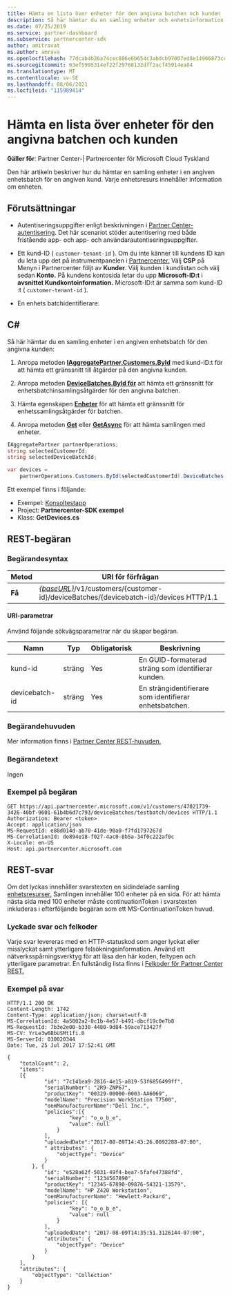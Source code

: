 ```yaml
---
title: Hämta en lista över enheter för den angivna batchen och kunden
description: Så här hämtar du en samling enheter och enhetsinformation i den angivna enhetsbatchen för en kund.
ms.date: 07/25/2019
ms.service: partner-dashboard
ms.subservice: partnercenter-sdk
author: amitravat
ms.author: amrava
ms.openlocfilehash: 77dcab4b26a74cec886e6b654c3abdcb97007ed8e14966873ce43fdcbc1d2809
ms.sourcegitcommit: 63ef5995314ef22f29768132dff2acf45914ea84
ms.translationtype: MT
ms.contentlocale: sv-SE
ms.lasthandoff: 08/06/2021
ms.locfileid: "115989414"
---
```

# <a name="get-a-list-of-devices-for-the-specified-batch-and-customer"></a>Hämta en lista över enheter för den angivna batchen och kunden

**Gäller för**: Partner Center-| Partnercenter för Microsoft Cloud Tyskland

Den här artikeln beskriver hur du hämtar en samling enheter i en angiven enhetsbatch för en angiven kund. Varje enhetsresurs innehåller information om enheten.

## <a name="prerequisites"></a>Förutsättningar

- Autentiseringsuppgifter enligt beskrivningen i [Partner Center-autentisering](partner-center-authentication.md). Det här scenariot stöder autentisering med både fristående app- och app- och användarautentiseringsuppgifter.

- Ett kund-ID ( `customer-tenant-id` ). Om du inte känner till kundens ID kan du leta upp det på instrumentpanelen i [Partnercenter.](https://partner.microsoft.com/dashboard) Välj **CSP** på Menyn i Partnercenter följt av **Kunder**. Välj kunden i kundlistan och välj sedan **Konto.** På kundens kontosida letar du upp **Microsoft-ID:t** i **avsnittet Kundkontoinformation.** Microsoft-ID:t är samma som kund-ID :t ( `customer-tenant-id` ).

- En enhets batchidentifierare.

## <a name="c"></a>C\#

Så här hämtar du en samling enheter i en angiven enhetsbatch för den angivna kunden:

1. Anropa metoden [**IAggregatePartner.Customers.ById**](/dotnet/api/microsoft.store.partnercenter.customers.icustomercollection.byid) med kund-ID:t för att hämta ett gränssnitt till åtgärder på den angivna kunden.

2. Anropa metoden [**DeviceBatches.ById för**](/dotnet/api/microsoft.store.partnercenter.devicesdeployment.idevicesbatchcollection.byid) att hämta ett gränssnitt för enhetsbatchinsamlingsåtgärder för den angivna batchen.

3. Hämta egenskapen [**Enheter**](/dotnet/api/microsoft.store.partnercenter.devicesdeployment.idevicesbatch.devices) för att hämta ett gränssnitt för enhetssamlingsåtgärder för batchen.

4. Anropa metoden [**Get**](/dotnet/api/microsoft.store.partnercenter.devicesdeployment.idevicecollection.get) eller [**GetAsync**](/dotnet/api/microsoft.store.partnercenter.devicesdeployment.idevicecollection.getasync) för att hämta samlingen med enheter.

``` csharp
IAggregatePartner partnerOperations;
string selectedCustomerId;
string selectedDeviceBatchId;

var devices =
    partnerOperations.Customers.ById(selectedCustomerId).DeviceBatches.ById(selectedDeviceBatchId).Devices.Get();
```

Ett exempel finns i följande:

- Exempel: [Konsoltestapp](console-test-app.md)
- Project: **Partnercenter-SDK exempel**
- Klass: **GetDevices.cs**

## <a name="rest-request"></a>REST-begäran

### <a name="request-syntax"></a>Begärandesyntax

| Metod  | URI för förfrågan                                                                                                            |
|---------|------------------------------------------------------------------------------------------------------------------------|
| **Få** | [*{baseURL}*](partner-center-rest-urls.md)/v1/customers/{customer-id}/deviceBatches/{devicebatch-id}/devices HTTP/1.1 |

#### <a name="uri-parameters"></a>URI-parametrar

Använd följande sökvägsparametrar när du skapar begäran.

| Namn           | Typ   | Obligatorisk | Beskrivning                                           |
|----------------|--------|----------|-------------------------------------------------------|
| kund-id    | sträng | Yes      | En GUID-formaterad sträng som identifierar kunden. |
| devicebatch-id | sträng | Yes      | En strängidentifierare som identifierar enhetsbatchen. |

### <a name="request-headers"></a>Begärandehuvuden

Mer information finns i [Partner Center REST-huvuden.](headers.md)

### <a name="request-body"></a>Begärandetext

Ingen

### <a name="request-example"></a>Exempel på begäran

```http
GET https://api.partnercenter.microsoft.com/v1/customers/47021739-3426-40bf-9601-61b4b6d7c793/deviceBatches/testbatch/devices HTTP/1.1
Authorization: Bearer <token>
Accept: application/json
MS-RequestId: e88d014d-ab70-41de-90a0-f7fd1797267d
MS-CorrelationId: de894e18-f027-4ac0-8b5a-34f0c222af0c
X-Locale: en-US
Host: api.partnercenter.microsoft.com
```

## <a name="rest-response"></a>REST-svar

Om det lyckas innehåller svarstexten en sidindelade samling [enhetsresurser.](device-deployment-resources.md#device) Samlingen innehåller 100 enheter på en sida. För att hämta nästa sida med 100 enheter måste continuationToken i svarstexten inkluderas i efterföljande begäran som ett MS-ContinuationToken huvud.

### <a name="response-success-and-error-codes"></a>Lyckade svar och felkoder

Varje svar levereras med en HTTP-statuskod som anger lyckat eller misslyckat samt ytterligare felsökningsinformation. Använd ett nätverksspårningsverktyg för att läsa den här koden, feltypen och ytterligare parametrar. En fullständig lista finns i [Felkoder för Partner Center REST.](error-codes.md)

### <a name="response-example"></a>Exempel på svar

```http
HTTP/1.1 200 OK
Content-Length: 1742
Content-Type: application/json; charset=utf-8
MS-CorrelationId: 4a5002a2-0c1b-4e57-b491-dbcf19c0e7b8
MS-RequestId: 7b3e2e00-b330-4480-9d84-59ace713427f
MS-CV: YrLe3w6BbUSMt1fi.0
MS-ServerId: 030020344
Date: Tue, 25 Jul 2017 17:52:41 GMT

{
    "totalCount": 2,
    "items":
    [{
            "id": "7c141ea9-2816-4e15-a819-53f6856499ff",
            "serialNumber": "2R9-ZNP67",
            "productKey": "00329-00000-0003-AA6069",
            "modelName": "Precision WorkStation T7500",
            "oemManufacturerName":"Dell Inc.",
            "policies":[{
                    "key": "o_o_b_e",
                    "value": null
                }
            ],
            "uploadedDate":"2017-08-09T14:43:26.0092288-07:00",
            " attributes": {
                "objectType": "Device"
            }
        }, {
            "id": "e528a62f-5031-49f4-bea7-5fafe47388fd",
            "serialNumber": "1234567890",
            "productKey": "12345-67890-09876-54321-13579",
            "modelName": "HP Z420 Workstation",
            "oemManufacturerName": "Hewlett-Packard",
            "policies": [{
                    "key": "o_o_b_e",
                    "value": null
                }
            ],
            "uploadedDate": "2017-08-09T14:35:51.3126144-07:00",
            "attributes": {
                "objectType": "Device"
            }
        }
    ],
    "attributes": {
        "objectType": "Collection"
    }
}
```
